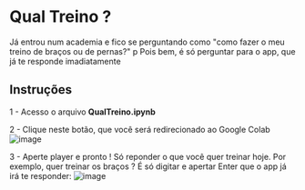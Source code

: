 # Qual Treino ?

Já entrou num academia e fico se perguntando como "como fazer o meu treino de braços ou de pernas?"
p
Pois bem, é só perguntar para o app, que já te responde imadiatamente


## Instruções

1 - Acesso o arquivo **QualTreino.ipynb**


2 - Clique neste botão, que você será redirecionado ao Google Colab
![image](https://github.com/leno1moraes/qualtreino/assets/47091156/81c62b31-e2ae-45ea-9ded-5b17d58573f9)



3 - Aperte player e pronto ! Só reponder o que você quer treinar hoje. Por exemplo, quer treinar os braços ? É só digitar e apertar Enter que o app já irá te responder:
![image](https://github.com/leno1moraes/qualtreino/assets/47091156/3e3ffc6f-600a-4313-b3d7-b29f23347ecd)



